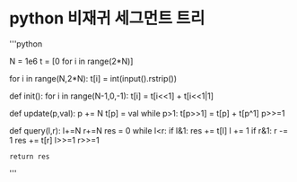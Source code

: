 # python 비재귀 세그먼트 트리
'''python

N = 1e6
t = [0 for i in range(2*N)]

for i in range(N,2*N):
	t[i] = int(input().rstrip())

def init():
	for i in range(N-1,0,-1): t[i] = t[i<<1] + t[i<<1|1]

def update(p,val):
	p += N
	t[p] = val
	while p>1:
		t[p>>1] = t[p] + t[p^1]
		p>>=1

def query(l,r):
	l+=N
	r+=N
	res = 0
	while l<r:
		if l&1:
			res += t[l]
			l += 1
		if r&1:
			r -= 1
			res += t[r]
		l>>=1
		r>>=1

	return res
'''
